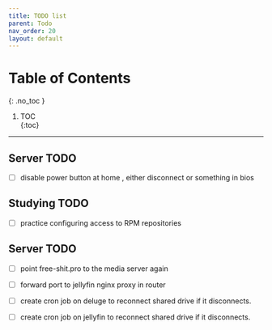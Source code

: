 ```yaml
---
title: TODO list
parent: Todo
nav_order: 20
layout: default
---
```

# Table of Contents  
{: .no_toc }

1. TOC  
{:toc}

---

## Server TODO 

- [ ] disable power button at home , either disconnect or something in bios  

## Studying TODO 

- [ ] practice configuring access to RPM repositories 


## Server TODO
 
- [ ] point free-shit.pro to the media server again 
- [ ] forward port to jellyfin nginx proxy in router 
- [ ] create cron job on deluge to reconnect shared drive if it disconnects. 
- [ ] create cron job on jellyfin to reconnect shared drive if it disconnects. 




